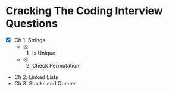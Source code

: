 # Cracking The Coding Interview Questions

- [x] Ch 1. Strings
  - [x] 1. Is Unique
  - [x] 2. Check Permutation
- Ch 2. Linked Lists
- Ch 3. Stacks and Queues
